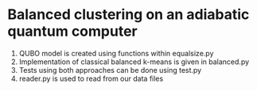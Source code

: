 # Balanced clustering on an adiabatic quantum computer

1. QUBO model is created using functions within equalsize.py
1. Implementation of classical balanced k-means is given in balanced.py
1. Tests using both approaches can be done using test.py
1. reader.py is used to read from our data files
